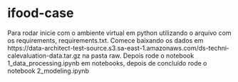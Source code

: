 # ifood-case
Para rodar inicie com o ambiente virtual em python utilizando o arquivo com os requirements, requirements.txt. Comece baixando os dados em https://data-ar­chi­tect-test-source.s3.sa-east-1.ama­zon­aws.­com/ds-tech­ni­caleval­u­a­tion-da­ta.­tar.gz na pasta raw. Depois rode o notebook 1_data_processing.ipynb em notebooks, depois de concluído rode o notebook 2_modeling.ipynb
